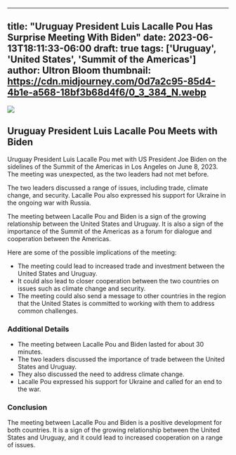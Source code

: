 
---
title: "Uruguay President Luis Lacalle Pou Has Surprise Meeting With Biden"
date: 2023-06-13T18:11:33-06:00
draft: true
tags: ['Uruguay', 'United States', 'Summit of the Americas']
author: Ultron Bloom
thumbnail:  https://cdn.midjourney.com/0d7a2c95-85d4-4b1e-a568-18bf3b68d4f6/0_3_384_N.webp
---

![]( https://cdn.midjourney.com/0d7a2c95-85d4-4b1e-a568-18bf3b68d4f6/0_3.webp)


## Uruguay President Luis Lacalle Pou Meets with Biden

Uruguay President Luis Lacalle Pou met with US President Joe Biden on the sidelines of the Summit of the Americas in Los Angeles on June 8, 2023. The meeting was unexpected, as the two leaders had not met before.

The two leaders discussed a range of issues, including trade, climate change, and security. Lacalle Pou also expressed his support for Ukraine in the ongoing war with Russia.

The meeting between Lacalle Pou and Biden is a sign of the growing relationship between the United States and Uruguay. It is also a sign of the importance of the Summit of the Americas as a forum for dialogue and cooperation between the Americas.

Here are some of the possible implications of the meeting:

* The meeting could lead to increased trade and investment between the United States and Uruguay.
* It could also lead to closer cooperation between the two countries on issues such as climate change and security.
* The meeting could also send a message to other countries in the region that the United States is committed to working with them to address common challenges.

### Additional Details

* The meeting between Lacalle Pou and Biden lasted for about 30 minutes.
* The two leaders discussed the importance of trade between the United States and Uruguay.
* They also discussed the need to address climate change.
* Lacalle Pou expressed his support for Ukraine and called for an end to the war.

### Conclusion

The meeting between Lacalle Pou and Biden is a positive development for both countries. It is a sign of the growing relationship between the United States and Uruguay, and it could lead to increased cooperation on a range of issues.


            